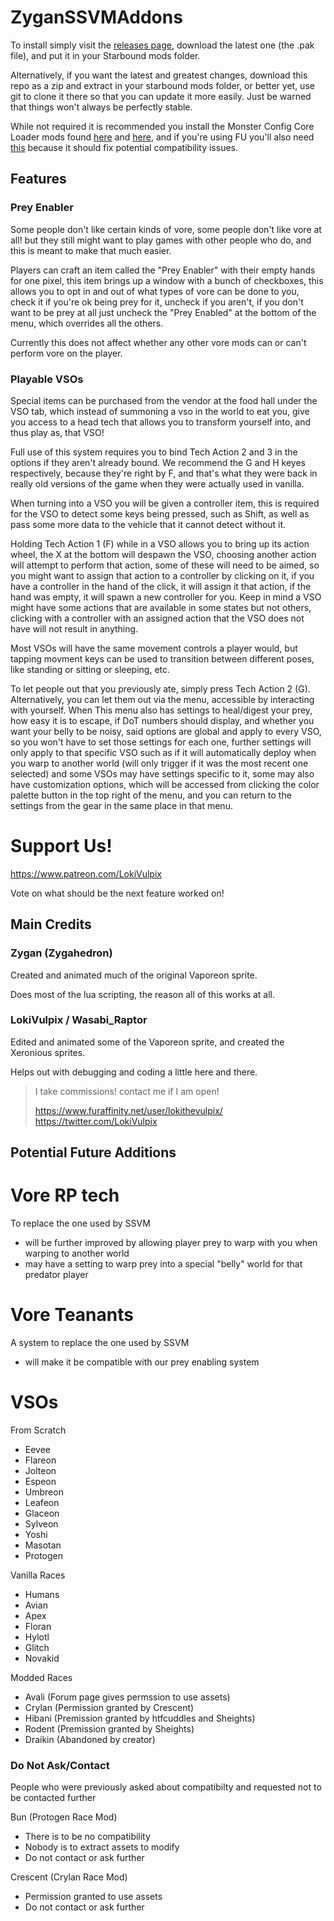 # ZyganSSVMAddons

To install simply visit the [releases page](https://github.com/Zygahedron/ZyganSSVMAddons/releases), download the latest one (the .pak file), and put it in your Starbound mods folder.

Alternatively, if you want the latest and greatest changes, download this repo as a zip and extract in your starbound mods folder, or better yet, use git to clone it there so that you can update it more easily. Just be warned that things won't always be perfectly stable.

While not required it is recommended you install the Monster Config Core Loader mods found [here](https://steamcommunity.com/sharedfiles/filedetails/?id=2442860690) and [here](https://steamcommunity.com/sharedfiles/filedetails/?id=2442873217), and if you're using FU you'll also need [this](https://steamcommunity.com/sharedfiles/filedetails/?id=2442880727) because it should fix potential compatibility issues.

## Features

### Prey Enabler

Some people don't like certain kinds of vore, some people don't like vore at all! but they still might want to play games with other people who do, and this is meant to make that much easier.

Players can craft an item called the "Prey Enabler" with their empty hands for one pixel, this item brings up a window with a bunch of checkboxes, this allows you to opt in and out of what types of vore can be done to you, check it if you're ok being prey for it, uncheck if you aren't, if you don't want to be prey at all just uncheck the "Prey Enabled" at the bottom of the menu, which overrides all the others.

Currently this does not affect whether any other vore mods can or can't perform vore on the player.

### Playable VSOs

Special items can be purchased from the vendor at the food hall under the VSO tab, which instead of summoning a vso in the world to eat you, give you access to a head tech that allows you to transform yourself into, and thus play as, that VSO!

Full use of this system requires you to bind Tech Action 2 and 3 in the options if they aren't already bound. We recommend the G and H keyes respectively, because they're right by F, and that's what they were back in really old versions of the game when they were actually used in vanilla.

When turning into a VSO you will be given a controller item, this is required for the VSO to detect some keys being pressed, such as Shift, as well as pass some more data to the vehicle that it cannot detect without it.

Holding Tech Action 1 (F) while in a VSO allows you to bring up its action wheel, the X at the bottom will despawn the VSO, choosing another action will attempt to perform that action, some of these will need to be aimed, so you might want to assign that action to a controller by clicking on it, if you have a controller in the hand of the click, it will assign it that action, if the hand was empty, it will spawn a new controller for you. Keep in mind a VSO might have some actions that are available in some states but not others, clicking with a controller with an assigned action that the VSO does not have will not result in anything.

Most VSOs will have the same movement controls a player would, but tapping movment keys can be used to transition between different poses, like standing or sitting or sleeping, etc.

To let people out that you previously ate, simply press Tech Action 2 (G). Alternatively, you can let them out via the menu, accessible by interacting with yourself. When This menu also has settings to heal/digest your prey, how easy it is to escape, if DoT numbers should display, and whether you want your belly to be noisy, said options are global and apply to every VSO, so you won't have to set those settings for each one, further settings will only apply to that specific VSO such as if it will automatically deploy when you warp to another world (will only trigger if it was the most recent one selected) and some VSOs may have settings specific to it, some may also have customization options, which will be accessed from clicking the color palette button in the top right of the menu, and you can return to the settings from the gear in the same place in that menu.

# Support Us!

https://www.patreon.com/LokiVulpix

Vote on what should be the next feature worked on!

## Main Credits

### Zygan (Zygahedron)

Created and animated much of the original Vaporeon sprite.

Does most of the lua scripting, the reason all of this works at all.

### LokiVulpix / Wasabi_Raptor

Edited and animated some of the Vaporeon sprite, and created the Xeronious sprites.

Helps out with debugging and coding a little here and there.

> I take commissions! contact me if I am open!
>
> https://www.furaffinity.net/user/lokithevulpix/
> https://twitter.com/LokiVulpix


## Potential Future Additions

# Vore RP tech
To replace the one used by SSVM
- will be further improved by allowing player prey to warp with you when warping to another world
- may have a setting to warp prey into a special "belly" world for that predator player

# Vore Teanants
A system to replace the one used by SSVM
- will make it be compatible with our prey enabling system

# VSOs

From Scratch
- Eevee
- Flareon
- Jolteon
- Espeon
- Umbreon
- Leafeon
- Glaceon
- Sylveon
- Yoshi
- Masotan
- Protogen

Vanilla Races
- Humans
- Avian
- Apex
- Floran
- Hylotl
- Glitch
- Novakid

Modded Races
- Avali (Forum page gives permssion to use assets)
- Crylan (Permission granted by Crescent)
- Hibani (Premission granted by htfcuddles and Sheights)
- Rodent (Premission granted by Sheights)
- Draikin (Abandoned by creator)

### Do Not Ask/Contact

People who were previously asked about compatibilty and requested not to be contacted further

Bun (Protogen Race Mod)
- There is to be no compatibility
- Nobody is to extract assets to modify
- Do not contact or ask further

Crescent (Crylan Race Mod)
- Permission granted to use assets
- Do not contact or ask further
